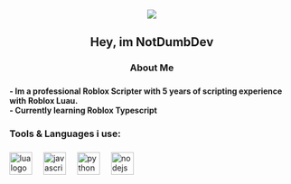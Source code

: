 <div align="center">
</div>

###

<div align="center">
  <img src="https://visitor-badge.laobi.icu/badge?page_id=NotDumbDev.NotDumbDev&right_color=cornflowerblue"  />
</div>

###

<h2 align="center">Hey, im NotDumbDev</h2>

###

<h3 align="center">About Me</h3>

###

<h4 align="left">- Im a professional Roblox Scripter with 5 years of scripting experience with Roblox Luau. <br>- Currently learning Roblox Typescript</h4>

###

<h3 align="left">Tools & Languages i use:</h3>

###

<div align="left">
  <img src="https://cdn.jsdelivr.net/gh/devicons/devicon/icons/lua/lua-original.svg" height="40" alt="lua logo"  />
  <img width="12" />
  <img src="https://cdn.jsdelivr.net/gh/devicons/devicon/icons/javascript/javascript-original.svg" height="40" alt="javascript logo"  />
  <img width="12" />
  <img src="https://cdn.jsdelivr.net/gh/devicons/devicon/icons/python/python-original.svg" height="40" alt="python logo"  />
  <img width="12" />
  <img src="https://cdn.jsdelivr.net/gh/devicons/devicon/icons/nodejs/nodejs-original.svg" height="40" alt="nodejs logo"  />
</div>

###

<h3 align="left"></h3>

###

<div align="center">
</div>
